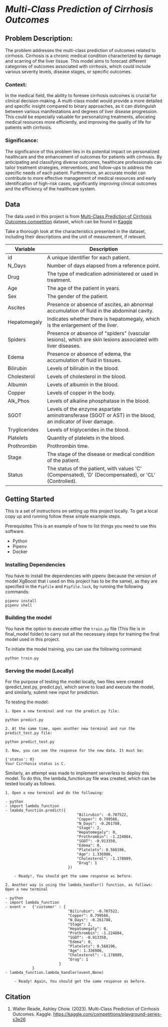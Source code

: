 # *Multi-Class Prediction of Cirrhosis Outcomes* 

## Problem Description:

The problem addresses the multi-class prediction of outcomes related to cirrhosis. Cirrhosis is a chronic medical condition characterized by damage and scarring of the liver tissue. This model aims to forecast different categories of outcomes associated with cirrhosis, which could include various severity levels, disease stages, or specific outcomes.

### Context:

In the medical field, the ability to foresee cirrhosis outcomes is crucial for clinical decision-making. A multi-class model would provide a more detailed and specific insight compared to binary approaches, as it can distinguish between various manifestations and degrees of liver disease progression. This could be especially valuable for personalizing treatments, allocating medical resources more efficiently, and improving the quality of life for patients with cirrhosis.

### Significance:

The significance of this problem lies in its potential impact on personalized healthcare and the enhancement of outcomes for patients with cirrhosis. By anticipating and classifying diverse outcomes, healthcare professionals can tailor treatment strategies, interventions, and follow-ups to address the specific needs of each patient. Furthermore, an accurate model can contribute to more effective management of medical resources and early identification of high-risk cases, significantly improving clinical outcomes and the efficiency of the healthcare system.

## Data

The data used in this project is from [Multi-Class Prediction of Cirrhosis Outcomes competition](https://www.kaggle.com/competitions/playground-series-s3e26) dataset, which can be found in [Kaggle](https://www.kaggle.com/)

Take a thorough look at the characteristics presented in the dataset, including their descriptions and the unit of measurement, if relevant.

| Variable       | Description                                                                                                    |
|----------------|----------------------------------------------------------------------------------------------------------------|
| id             | A unique identifier for each patient.                                                                         |
| N_Days         | Number of days elapsed from a reference point.                                                                 |
| Drug           | The type of medication administered or used in treatment.                                                      |
| Age            | The age of the patient in years.                                                                               |
| Sex            | The gender of the patient.                                                                                    |
| Ascites        | Presence or absence of ascites, an abnormal accumulation of fluid in the abdominal cavity.                      |
| Hepatomegaly   | Indicates whether there is hepatomegaly, which is the enlargement of the liver.                                |
| Spiders        | Presence or absence of "spiders" (vascular lesions), which are skin lesions associated with liver diseases.    |
| Edema          | Presence or absence of edema, the accumulation of fluid in tissues.                                             |
| Bilirubin      | Levels of bilirubin in the blood.                                                                             |
| Cholesterol    | Levels of cholesterol in the blood.                                                                          |
| Albumin        | Levels of albumin in the blood.                                                                              |
| Copper         | Levels of copper in the body.                                                                               |
| Alk_Phos       | Levels of alkaline phosphatase in the blood.                                                                 |
| SGOT           | Levels of the enzyme aspartate aminotransferase (SGOT or AST) in the blood, an indicator of liver damage.      |
| Tryglicerides  | Levels of triglycerides in the blood.                                                                        |
| Platelets      | Quantity of platelets in the blood.                                                                          |
| Prothrombin    | Prothrombin time.                                                                                           |
| Stage          | The stage of the disease or medical condition of the patient.                                                 |
| Status         | The status of the patient, with values 'C' (Compensated), 'D' (Decompensated), or 'CL' (Controlled).          |                     |

## Getting Started

This is a set of instructions on setting up this project locally. To get a local copy up and running follow these simple example steps.

Prerequisites This is an example of how to list things you need to use this software.

- Python
- Pipenv
- Docker 

### Installing Dependencies

You have to install the dependencies with pipenv (because the version of model XgBoost that i used on this project has to be the same), as they are specified in the `Pipfile` and `Pipfile.lock`, by running the following commands:

```
pipenv install
pipenv shell
```

### Building the model

You have the option to execute either the `train.py` file (This file is in final_model folder)  to carry out all the necessary steps for training the final model used in this project.

To initiate the model training, you can use the following command:

```
python train.py
```

### Serving the model (Locally)

For the purpose of testing the model locally, two files were created (predict_test.py, predict.py), which serve to load and execute the model, and similarly, submit new input for prediction.

To testing the model:

    1. Open a new terminal and run the predict.py file:
        
```
python predict.py

```

    2. At the same time, open another new terminal and run the predict_test.py file:
        
```
python predict_test.py
```
    
    3. Now, you can see the response for the new data. It must be:
        
```
{'status': 0}
Your Cirrhosis status is C.
```

Similarly, an attempt was made to implement serverless to deploy this model. To do this, the lambda_function.py file was created, which can be tested locally as follows.

    1. Open a new terminal and do the following:
        
```
- python
- import lambda_function
- lmabda_function.predict({
                                "Bilirubin": -0.707522,
                                "Copper": 0.799566,
                                "N_Days": -0.261788,
                                "Stage": 2,
                                "Hepatomegaly": 0,
                                "Prothrombin": -1.224804,
                                "SGOT": -0.913350,
                                "Edema": 0,
                                "Platelets": 0.568196,
                                "Age": 1.336986,
                                "Cholesterol": -1.178809,
                                "Drug": 1
                            })
```
        
        - Ready!, You should get the same response as before.

    2. Another way is using the lambda_handler() function, as follows: Open a new terminal
        
```
- python
- import lambda_function
- event =   {'customer' : {
                            "Bilirubin": -0.707522,
                            "Copper": 0.799566,
                            "N_Days": -0.261788,
                            "Stage": 2,
                            "Hepatomegaly": 0,
                            "Prothrombin": -1.224804,
                            "SGOT": -0.913350,
                            "Edema": 0,
                            "Platelets": 0.568196,
                            "Age": 1.336986,
                            "Cholesterol": -1.178809,
                            "Drug": 1
                        }
            }
- lambda_function.lambda_handler(event,None)
```

        - Ready! Again, You should get the same response as before.

## Citation 

1. Walter Reade, Ashley Chow. (2023). Multi-Class Prediction of Cirrhosis Outcomes. Kaggle. https://kaggle.com/competitions/playground-series-s3e26